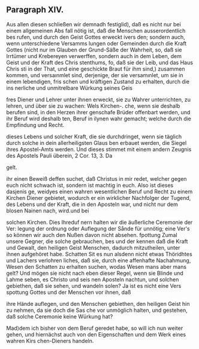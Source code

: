 
<!-- Seite 414 -->
Paragraph  XIV.
---------------

Aus allen diesen schließen wir demnadh festiglid), daß es nicht nur bei einem allgemeinen Abs fall nötig ist, daß die Menschen ausserordentlich bes rufen, und durch den Geist Gottes erweckt ivers den; sondern auch, wenn unterschiedene Versamms lungen oder Gemeinden durch die Kraft Gottes (nicht nur im Glauben der Grund-Säße der Wahrheit, so, daß sie Irrtümer und Krebereyen verwerffen, sondern auch in dem Leben, dem Geist und der Kraft des Chris stenthums, fo, daß sie der Leib, und das Haus Chris sti in der That, und eine geschickte Braut für ihm sind,) zusammen kommen, und versaınmlet sind, derjenige, der sie versamınlet, um sie in einem lebendigen, fris schen und kräftigen Zustand zu erhalten, durch die ins nerliche und unmitrelbare Würkung seines Geis

fres Diener und Lehrer unter ihnen erweckt, sie zu Wahrer unterrichten, zu lehren, und über sie zu wachen: Wels Kirchen-. che, wenn sie deshalb berufen sind, in den Herzen ihrer genschafe Brüder offenbart werden, und ihr Beruf wird deshalb ten, Beruf in ilynen wahr gemacht; welche durch die Empfindung und Recht.

dieses Lebens und solcher Kraft, die sie durchdringet, wenn sie täglich durch solche in dein allerheiligsten Glaus ben erbauet werden, die Siegel  ihres Apostel-Amts werden. Und dieses stimmet mit einem andern Zeugnis des Apostels Pauli überein, 2 Cor. 13, 3. Da

gelt.

<!-- Seite 415 -->

ihr einen Beweiß deffen suchet, daß Christus in mir redet, welcher gegen euch nicht schwach ist, sondern ist machtig in euch. Also ist dieses dasjenis ge, weidyes einen wahren wesentlichen Beruf und Recht zu einem Kirchen Diener gebietet, wodurch er ein wirklicher Nachfolger der Tugend, des Lebens und der Kraft, die in den Aposteln war, und nicht nur dem blosen Nainen nach, wird.und bei

solchen Kirchen. Dies Ihreduf nern halten wir die äußerliche Ceremonie der Ver: legung der ordnung oder Auflegung der Sånde für unnötig; eine Ver's so können wir auch den Nußen davon nicht absehen. fpottung Zumal unsere Gegner, die solche gebrauchen, bes und der kennen daß die Kraft und Gewalt, den heiligen Geist Menschen, dadurch mitzutheilen, unter ihnen aufgehöret habe. Schatten Sit es nun alsdenn nicht etwas Thöridhtes und Lachers verlohren liches, daß sie, durch eine affenhafte Nachahmung, Wesen den Schatten zu erhalten suchen, wodas Wesen mans aber mans gelt? Und mögen sie nicht nach eben dieser Regel, wenn sie Blinde und Lahme seben, es Christo und seis nen Aposteln nachtun, und solchen gebiethen, daß sie sehen, und wandeln solen? Ja ist es nicht eine Vers spottung Gottes und der Menschen vor ihnen, daß

ihre Hände auflegen, und den Menschen gebiethen, den heiligen Geist hin zu nehmen, da sie doch die Sas che vor unmöglich halten, und gestehen, daß solche Ceremonie keine Würkung hat?

Mad)dem ich bisher von dem Beruf geredet habe, so will ich nun weiter gehen, und hiernächst auch von den Eigenschaften und dem Werk eines wahren Kirs chen-Dieners handeln.

